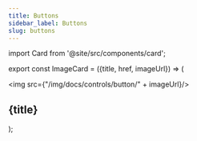 ```yaml
---
title: Buttons
sidebar_label: Buttons
slug: buttons
---
```


import Card from '@site/src/components/card';

export const ImageCard = ({title, href, imageUrl}) => (
    <div className="col col--4 margin-bottom--lg">
      <Card href={href}>
        <img src={"/img/docs/controls/button/" + imageUrl}/>
        <h2>{title}</h2>
      </Card>
    </div>
);

<div className="margin-top--lg">
  <section className="row">
    <ImageCard title="Elevated" href="/docs/controls/elevatedbutton" imageUrl="elevated-button.png" />
    <ImageCard title="Filled" href="/docs/controls/filledbutton" imageUrl="filled-button.png" />
    <ImageCard title="Filled Tonal" href="/docs/controls/filledtonalbutton" imageUrl="filled-tonal-button.png" />
    <ImageCard title="Floating Action" href="/docs/controls/floatingactionbutton" imageUrl="floating-action-button.png" />
    <ImageCard title="Icon Button" href="/docs/controls/iconbutton" imageUrl="icon-button.png" />
    <ImageCard title="Outlined" href="/docs/controls/outlinedbutton" imageUrl="outlined-button.png" />
    <ImageCard title="Popup Menu" href="/docs/controls/popupmenubutton" imageUrl="popup-menu.gif" />
    <ImageCard title="Text Button" href="/docs/controls/textbutton" imageUrl="text-button.png" />
  </section>
</div>